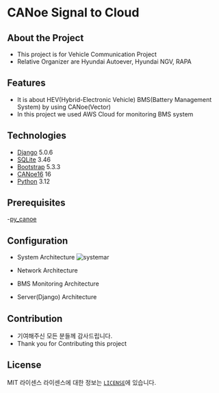 # CANoe Signal to Cloud

## About the Project
- This project is for Vehicle Communication Project
- Relative Organizer are Hyundai Autoever, Hyundai NGV, RAPA


## Features
- It is about HEV(Hybrid-Electronic Vehicle) BMS(Battery Management System) by using CANoe(Vector)
- In this project we used AWS Cloud for monitoring BMS system

## Technologies

- [Django](https://www.djangoproject.com/) 5.0.6
- [SQLite](https://www.sqlite.org/) 3.46
- [Bootstrap](https://getbootstrap.com/) 5.3.3
- [CANoe16](https://www.vector.com/int/en/download/canoe-full-installer-16-sp6/) 16
- [Python](https://www.python.org/) 3.12

## Prerequisites

-[py_canoe](https://github.com/chaitu-ycr/py_canoe.git)

## Configuration
- System Architecture
![systemar](https://github.com/NahyunEE/CANoeSiganl_to_CloudServer/assets/50420981/62e2c86d-92a3-4246-9db7-5c4e450cfdf2)

- Network Architecture


- BMS Monitoring Architecture



- Server(Django) Architecture






## Contribution
- 기여해주신 모든 분들께 감사드립니다.
- Thank you for Contributing this project



## License
MIT 라이센스
라이센스에 대한 정보는 [`LICENSE`][license-url]에 있습니다.





<!--URLS-->
[license-url]: LICENSE.md
[contribution-url]: CONTRIBUTION.md
[readme-eng-url]: ../README.md
